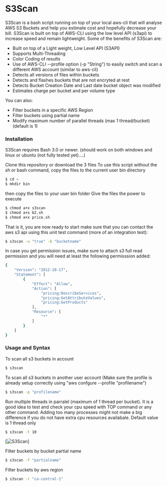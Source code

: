 # S3Scan

S3Scan is a bash script running on top of your local aws-cli that will analyse AWS S3 Buckets and help you estimate cost and hopefully decrease your bill. S3Scan is built on top of AWS-CLI using the low level API (s3api) to increase speed and remain lightweight. Some of the benefits of S3Scan are:

  - Built on top of a Light weight, Low Level API (S3API)
  - Supports Multi-Threading
  - Color Coding of results
  - Use of AWS-CLI --profile option (-p "String") to easily switch and scan a different AWS account (similar to aws-cli)
  - Detects all versions of files within buckets
  - Detects and flashes buckets that are not encryted at rest
  - Detects Bucket Creation Date and Last date bucket object was modified
  - Estimates charge per bucket and per volume type

You can also:
  - Filter buckets in a specific AWS Region
  - Filter buckets using partial name
  - Modify maximum number of parallel threads (max 1 thread/bucket) (default is 1)

### Installation

S3Scan requires Bash 3.0 or newer. (should work on both windows and linux or ubuntu (not fully tested yet)....)

Clone this repository or download the 3 files
To use this script without the sh or bash command, copy the files to the current user bin directory
```sh
$ cd ~
$ mkdir bin
```
then copy the files to your user bin folder
Give the files the power to execute
```sh
$ chmod a+x s3scan
$ chmod a+x b2.sh
$ chmod a+x price.sh
```
That is it, you are now ready to start
make sure that you can contact the aws s3 api using this unit test command (more of an integration test):
```sh
$ s3scan -u "true" -b "bucketname"
```
In case you get permission issues, make sure to attach s3 full read permission and you will need at least the following permisssion added:
```sh
{
    "Version": "2012-10-17",
    "Statement": [
        {
            "Effect": "Allow",
            "Action": [
                "pricing:DescribeServices",
                "pricing:GetAttributeValues",
                "pricing:GetProducts"
            ],
            "Resource": [
                "*"
            ]
        }
    ]
}
```

### Usage and Syntax

To scan all s3 buckets in account
```sh
$ s3scan
```
To scan all s3 buckets in another user account
(Make sure the profile is already setup correctly using "aws confgure --profile "profilename")
```sh
$ s3scan -p "profilename"
```

Run multiple threads in parralel (maximum of 1 thread per bucket). It is a good idea to test and check your cpu speed with TOP command or any other command. Adding too many processes might not make a big difference if you do not have extra cpu resources availabale. Default value is 1 thread only

```sh
$ s3scan -t 10
```
[![S3Scan](https://s3.amazonaws.com/www.serverlatency.com/Screenshot_252.jpg)]


Filter buckets by bucket partial name

```sh
$ s3scan -f "partialname"
```
Filter buckets by aws region

```sh
$ s3scan -r "ca-central-1"
```
